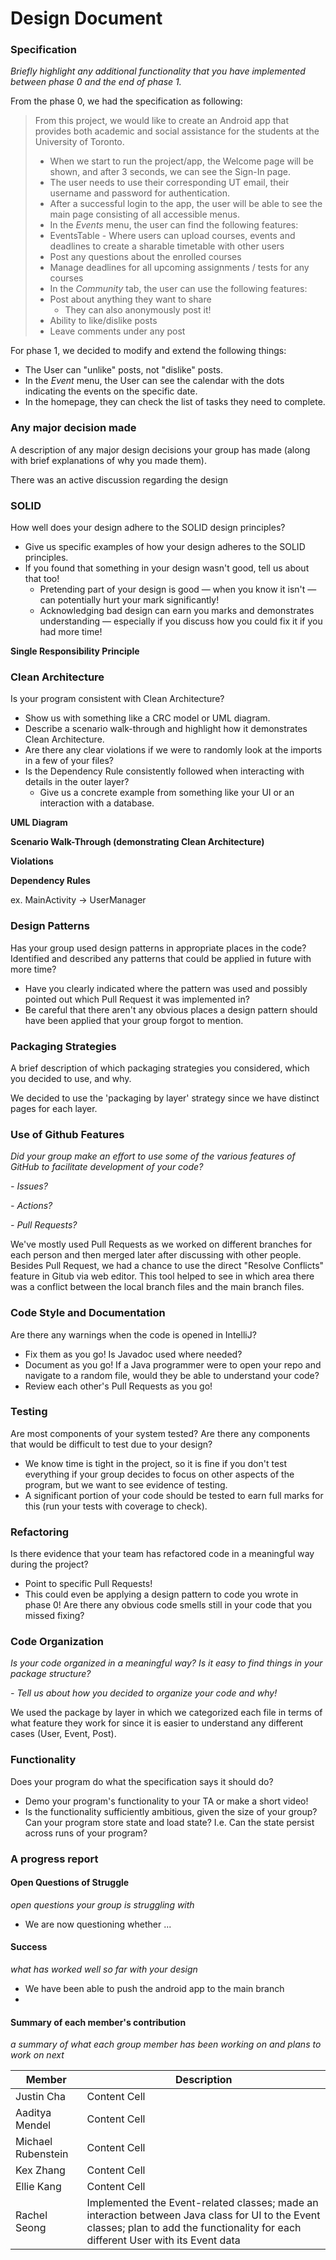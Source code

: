 # Design Document

### Specification
*Briefly highlight any additional functionality that you have implemented between phase 0 and the end of phase 1.*

From the phase 0, we had the specification as following:
> From this project, we would like to create an Android app that provides both academic and social assistance 
> for the students at the University of Toronto.
> * When we start to run the project/app, the Welcome page will be shown, and after 3 seconds, we can see the Sign-In page.
> * The user needs to use their corresponding UT email, their username and password for authentication.
> * After a successful login to the app, the user will be able to see the main page consisting of all accessible menus.
> * In the *Events* menu, the user can find the following features:
>  * EventsTable - Where users can upload courses, events and deadlines to create a sharable timetable with other users
>  * Post any questions about the enrolled courses
>  * Manage deadlines for all upcoming assignments / tests for any courses
> * In the *Community* tab, the user can use the following features:
>  * Post about anything they want to share
>    * They can also anonymously post it!
>  * Ability to like/dislike posts
>  * Leave comments under any post

For phase 1, we decided to modify and extend the following things:
- The User can "unlike" posts, not "dislike" posts. 
- In the *Event* menu, the User can see the calendar with the dots indicating the events on the specific date. 
- In the homepage, they can check the list of tasks they need to complete.

### Any major decision made
A description of any major design decisions your group has made (along with brief explanations of why you made them).

There was an active discussion regarding the design 

### SOLID
How well does your design adhere to the SOLID design principles?
- Give us specific examples of how your design adheres to the SOLID principles.
- If you found that something in your design wasn't good, tell us about that too!
  - Pretending part of your design is good — when you know it isn't — can potentially hurt your mark significantly!
  - Acknowledging bad design can earn you marks and demonstrates understanding — especially if you discuss how you could fix it if you had more time!

**Single Responsibility Principle**

### Clean Architecture
Is your program consistent with Clean Architecture?
- Show us with something like a CRC model or UML diagram.
- Describe a scenario walk-through and highlight how it demonstrates Clean Architecture.
- Are there any clear violations if we were to randomly look at the imports in a few of your files?
- Is the Dependency Rule consistently followed when interacting with details in the outer layer?
  - Give us a concrete example from something like your UI or an interaction with a database.


**UML Diagram**

**Scenario Walk-Through (demonstrating Clean Architecture)**

**Violations**

**Dependency Rules**

ex. MainActivity -> UserManager


### Design Patterns
Has your group used design patterns in appropriate places in the code? Identified and described any patterns that could be applied in future with more time?
- Have you clearly indicated where the pattern was used and possibly pointed out which Pull Request it was implemented in?
- Be careful that there aren't any obvious places a design pattern should have been applied that your group forgot to mention.

### Packaging Strategies
A brief description of which packaging strategies you considered, which you decided to use, and why.

We decided to use the 'packaging by layer' strategy since we have distinct pages for each layer. 

### Use of Github Features
*Did your group make an effort to use some of the various features of GitHub to facilitate development of your code?*

*- Issues?*

*- Actions?*

*- Pull Requests?*

We've mostly used Pull Requests as we worked on different branches for each person and then merged later after 
discussing with other people. Besides Pull Request, we had a chance to use the direct "Resolve Conflicts" 
feature in Gitub via web editor. This tool helped to see in which area there was a conflict between the local 
branch files and the main branch files.


### Code Style and Documentation
Are there any warnings when the code is opened in IntelliJ?
- Fix them as you go!
Is Javadoc used where needed?
- Document as you go!
If a Java programmer were to open your repo and navigate to a random file, would they be able to understand your code?
- Review each other's Pull Requests as you go!

### Testing
Are most components of your system tested? Are there any components that would be difficult to test due to your design?
- We know time is tight in the project, so it is fine if you don't test everything if your group decides to focus on other aspects of the program, but we want to see evidence of testing.
- A significant portion of your code should be tested to earn full marks for this (run your tests with coverage to check).

### Refactoring
Is there evidence that your team has refactored code in a meaningful way during the project?
- Point to specific Pull Requests!
- This could even be applying a design pattern to code you wrote in phase 0!
Are there any obvious code smells still in your code that you missed fixing?

### Code Organization
*Is your code organized in a meaningful way? Is it easy to find things in your package structure?*

*- Tell us about how you decided to organize your code and why!*

We used the package by layer in which we categorized each file in terms of what feature they work for since it is easier to understand any different cases (User, Event, Post).

### Functionality
Does your program do what the specification says it should do?
- Demo your program's functionality to your TA or make a short video!
- Is the functionality sufficiently ambitious, given the size of your group?
Can your program store state and load state? I.e. Can the state persist across runs of your program?

### A progress report
#### Open Questions of Struggle
*open questions your group is struggling with*
- We are now questioning whether ...

#### Success
*what has worked well so far with your design*
- We have been able to push the android app to the main branch
- 

#### Summary of each member's contribution
*a summary of what each group member has been working on and plans to work on next*

| Member  | Description |
| ------------- | ------------- |
| Justin Cha | Content Cell  |
| Aaditya Mendel  | Content Cell  |
| Michael Rubenstein  | Content Cell  |
| Kex Zhang  | Content Cell  |
| Ellie Kang  | Content Cell  |
| Rachel Seong  | Implemented the Event-related classes; made an interaction between Java class for UI to the Event classes; plan to add the functionality for each different User with its Event data |


